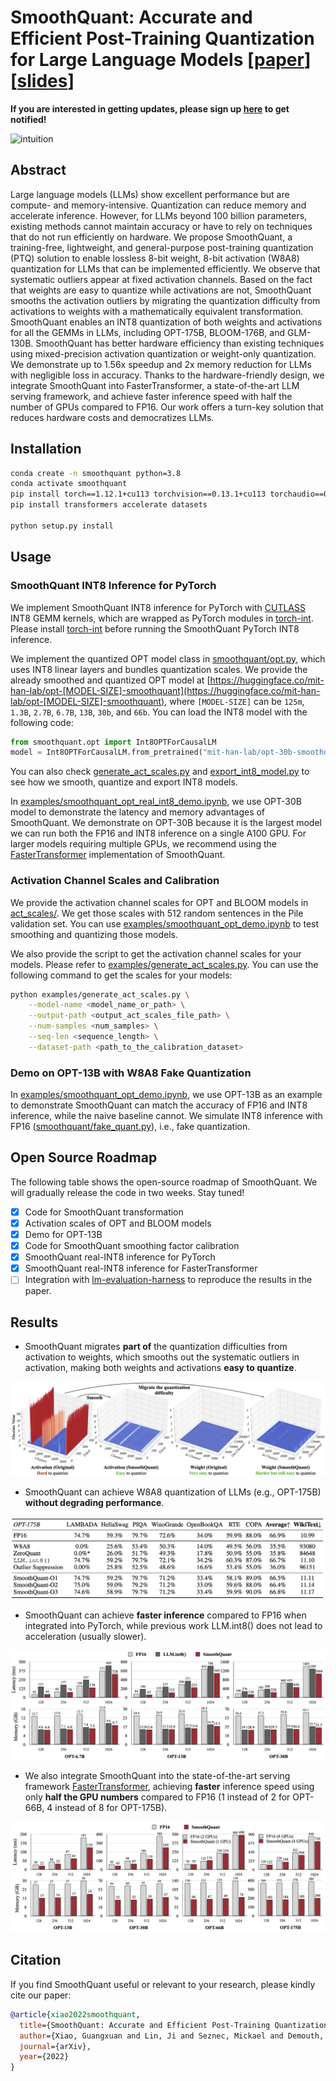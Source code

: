# SmoothQuant: Accurate and Efficient Post-Training Quantization for Large Language Models [[paper](https://arxiv.org/abs/2211.10438)] [[slides](assets/SmoothQuant.pdf)]

**If you are interested in getting updates, please sign up [here](https://forms.gle/YjYQQas5Hbqge1LH9) to get notified!**

![intuition](figures/intuition.png)

## Abstract

Large language models (LLMs) show excellent performance but are compute- and memory-intensive. Quantization can reduce memory and accelerate inference. However, for LLMs beyond 100 billion parameters, existing methods cannot maintain accuracy or have to rely on techniques that do not run efficiently on hardware. We propose SmoothQuant, a training-free, lightweight, and general-purpose post-training quantization (PTQ) solution to enable lossless 8-bit weight, 8-bit activation (W8A8) quantization for LLMs that can be implemented efficiently. We observe that systematic outliers appear at fixed activation channels. Based on the fact that weights are easy to quantize while activations are not, SmoothQuant smooths the activation outliers by migrating the quantization difficulty from activations to weights with a mathematically equivalent transformation. SmoothQuant enables an INT8 quantization of both weights and activations for all the GEMMs in LLMs, including OPT-175B, BLOOM-176B, and GLM-130B. SmoothQuant has better hardware efficiency than existing techniques using mixed-precision activation quantization or weight-only quantization. We demonstrate up to 1.56x speedup and 2x memory reduction for LLMs with negligible loss in accuracy. Thanks to the hardware-friendly design, we integrate SmoothQuant into FasterTransformer, a state-of-the-art LLM serving framework, and achieve faster inference speed with half the number of GPUs compared to FP16. Our work offers a turn-key solution that reduces hardware costs and democratizes LLMs.


## Installation

```bash
conda create -n smoothquant python=3.8
conda activate smoothquant
pip install torch==1.12.1+cu113 torchvision==0.13.1+cu113 torchaudio==0.12.1 --extra-index-url https://download.pytorch.org/whl/cu113
pip install transformers accelerate datasets

python setup.py install
```

## Usage

### SmoothQuant INT8 Inference for PyTorch

We implement SmoothQuant INT8 inference for PyTorch with [CUTLASS](https://github.com/NVIDIA/cutlass) INT8 GEMM kernels, which are wrapped as PyTorch modules in [torch-int](https://github.com/Guangxuan-Xiao/torch-int). Please install [torch-int](https://github.com/Guangxuan-Xiao/torch-int) before running the SmoothQuant PyTorch INT8 inference.

We implement the quantized OPT model class in [smoothquant/opt.py](smoothquant/opt.py), which uses INT8 linear layers and bundles quantization scales. We provide the already smoothed and quantized OPT model at [https://huggingface.co/mit-han-lab/opt-[MODEL-SIZE]-smoothquant](https://huggingface.co/mit-han-lab/opt-[MODEL-SIZE]-smoothquant), where `[MODEL-SIZE]` can be `125m`, `1.3B`, `2.7B`, `6.7B`, `13B`, `30b`, and `66b`. You can load the INT8 model with the following code:

```python
from smoothquant.opt import Int8OPTForCausalLM
model = Int8OPTForCausalLM.from_pretrained("mit-han-lab/opt-30b-smoothquant")
```

You can also check [generate_act_scales.py](examples/generate_act_scales.py) and [export_int8_model.py](examples/export_int8_model.py) to see how we smooth, quantize and export INT8 models.

In [examples/smoothquant_opt_real_int8_demo.ipynb](examples/smoothquant_opt_real_int8_demo.ipynb), we use OPT-30B model to demonstrate the latency and memory advantages of SmoothQuant. We demonstrate on OPT-30B because it is the largest model we can run both the FP16 and INT8 inference on a single A100 GPU. For larger models requiring multiple GPUs, we recommend using the [FasterTransformer](https://github.com/NVIDIA/FasterTransformer) implementation of SmoothQuant.

### Activation Channel Scales and Calibration

We provide the activation channel scales for OPT and BLOOM models in [act_scales/](act_scales/). We get those scales with 512 random sentences in the Pile validation set. You can use [examples/smoothquant_opt_demo.ipynb](examples/smoothquant_opt_demo.ipynb) to test smoothing and quantizing those models.

We also provide the script to get the activation channel scales for your models. Please refer to [examples/generate_act_scales.py](examples/generate_act_scales.py). You can use the following command to get the scales for your models:

```bash
python examples/generate_act_scales.py \
    --model-name <model_name_or_path> \
    --output-path <output_act_scales_file_path> \
    --num-samples <num_samples> \
    --seq-len <sequence_length> \
    --dataset-path <path_to_the_calibration_dataset>
```

### Demo on OPT-13B with W8A8 Fake Quantization

In [examples/smoothquant_opt_demo.ipynb](examples/smoothquant_opt_demo.ipynb), we use OPT-13B as an example to demonstrate SmoothQuant can match the accuracy of FP16 and INT8 inference, while the naive baseline cannot. We simulate INT8 inference with FP16 ([smoothquant/fake_quant.py](smoothquant/fake_quant.py)), i.e., fake quantization.

## Open Source Roadmap

The following table shows the open-source roadmap of SmoothQuant. We will gradually release the code in two weeks. Stay tuned!

- [x] Code for SmoothQuant transformation
- [x] Activation scales of OPT and BLOOM models
- [x] Demo for OPT-13B
- [x] Code for SmoothQuant smoothing factor calibration
- [x] SmoothQuant real-INT8 inference for PyTorch
- [x] SmoothQuant real-INT8 inference for FasterTransformer
- [ ] Integration with [lm-evaluation-harness](https://github.com/EleutherAI/lm-evaluation-harness) to reproduce the results in the paper.

## Results

- SmoothQuant migrates **part of** the quantization difficulties from activation to weights, which smooths out the systematic outliers in activation, making both weights and activations **easy to quantize**. 

![migrate](figures/migrate.jpg)

- SmoothQuant can achieve W8A8 quantization of LLMs (e.g., OPT-175B) **without degrading performance**.

![accuracy](figures/accuracy.png)

- SmoothQuant can achieve **faster inference** compared to FP16 when integrated into PyTorch, while previous work LLM.int8() does not lead to acceleration (usually slower).

![torch_latency_mem](figures/torch_latency_mem.png)

- We also integrate SmoothQuant into the state-of-the-art serving framework [FasterTransformer](https://github.com/NVIDIA/FasterTransformer), achieving **faster** inference speed using only **half the GPU numbers** compared to FP16 (1 instead of 2 for OPT-66B, 4 instead of 8 for OPT-175B).

![ft_latency_mem](figures/ft_latency_mem.png)

## Citation

If you find SmoothQuant useful or relevant to your research, please kindly cite our paper:

```bibtex
@article{xiao2022smoothquant,
  title={SmoothQuant: Accurate and Efficient Post-Training Quantization for Large Language Models},
  author={Xiao, Guangxuan and Lin, Ji and Seznec, Mickael and Demouth, Julien and Han, Song},
  journal={arXiv},
  year={2022}
}
```
